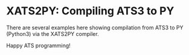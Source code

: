 # XATS2PY: Compiling ATS3 to PY

There are several examples here showing compilation
from ATS3 to PY (Python3) via the XATS2PY compiler.

Happy ATS programming!
